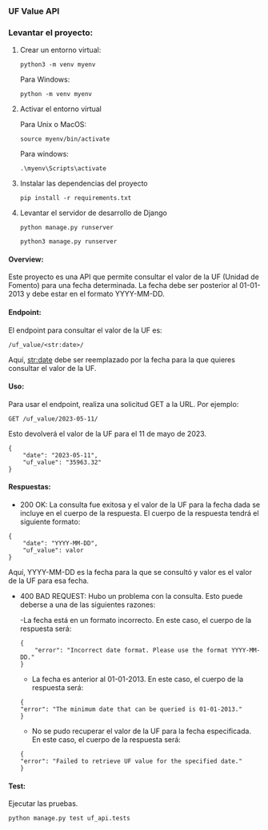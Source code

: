 
### UF Value API

### Levantar el proyecto:

1. Crear un entorno virtual:
   
   ```
   python3 -m venv myenv

   ```
    Para Windows:

   ```
   python -m venv myenv

   ```


2. Activar el entorno virtual
   
   Para Unix o MacOS:

    ```
   source myenv/bin/activate

   ```

   Para windows:

    ```
   .\myenv\Scripts\activate

    ```

3. Instalar las dependencias del proyecto

    ```
    pip install -r requirements.txt

    ```

4. Levantar el servidor de desarrollo de Django

    ```
    python manage.py runserver
    ```
    
    ```
    python3 manage.py runserver
    ```
#### Overview:

Este proyecto es una API que permite consultar el valor de la UF (Unidad de Fomento) para una fecha determinada. La fecha debe ser posterior al 01-01-2013 y debe estar en el formato YYYY-MM-DD.


#### Endpoint:

El endpoint para consultar el valor de la UF es:

```
/uf_value/<str:date>/

```

Aquí, <str:date> debe ser reemplazado por la fecha para la que quieres consultar el valor de la UF.

#### Uso:

Para usar el endpoint, realiza una solicitud GET a la URL. Por ejemplo:

```
GET /uf_value/2023-05-11/

```
Esto devolverá el valor de la UF para el 11 de mayo de 2023.

```
{
    "date": "2023-05-11",
    "uf_value": "35963.32"
}
```
#### Respuestas:

- 200 OK: La consulta fue exitosa y el valor de la UF para la fecha dada se incluye en el cuerpo de la respuesta. El cuerpo de la respuesta tendrá el siguiente formato:

```
{
    "date": "YYYY-MM-DD",
    "uf_value": valor
}
```
Aquí, YYYY-MM-DD es la fecha para la que se consultó y valor es el valor de la UF para esa fecha.

- 400 BAD REQUEST: Hubo un problema con la consulta. Esto puede deberse a una de las siguientes razones:

    -La fecha está en un formato incorrecto. En este caso, el cuerpo de la respuesta será:

    ```
    {
        "error": "Incorrect date format. Please use the format YYYY-MM-DD."
    }
    ```
    - La fecha es anterior al 01-01-2013. En este caso, el cuerpo de la respuesta será:

    ```
    {
    "error": "The minimum date that can be queried is 01-01-2013."
    }

    ```

    - No se pudo recuperar el valor de la UF para la fecha especificada. En este caso, el cuerpo de la respuesta será:

    ```
    {
    "error": "Failed to retrieve UF value for the specified date."
    }

    ```

#### Test:

Ejecutar las pruebas.

```
python manage.py test uf_api.tests
```
